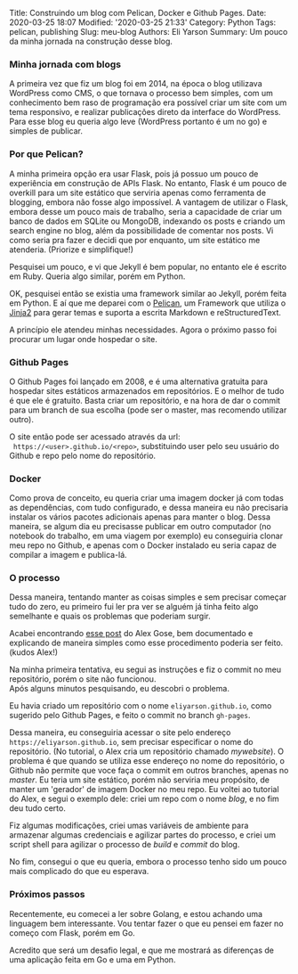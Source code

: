 Title: Construindo um blog com Pelican, Docker e Github Pages.
Date: 2020-03-25 18:07
Modified: '2020-03-25 21:33'
Category: Python
Tags: pelican, publishing
Slug: meu-blog
Authors: Eli Yarson
Summary: Um pouco da minha jornada na construção desse blog.


### Minha jornada com blogs

A primeira vez que fiz um blog foi em 2014, na época o blog utilizava WordPress como CMS, o que tornava o processo bem simples, com um conhecimento bem raso de programação era possível criar um site com um tema responsivo, e realizar publicações direto da interface do WordPress. 
Para esse blog eu queria algo leve (WordPress portanto é um no go) e simples de publicar.

###  Por que Pelican?

A minha primeira opção era usar Flask, pois já possuo um pouco de experiência em construção de APIs Flask. No entanto, Flask é um pouco de overkill para um site estático que serviria apenas como ferramenta de blogging, embora não fosse algo impossível. A vantagem de utilizar o Flask, embora desse um pouco mais de trabalho, seria a capacidade de criar um banco de dados em SQLite ou MongoDB, indexando os posts e criando um search engine no blog, além da possibilidade de comentar nos posts. Vi como seria pra fazer e decidi que por enquanto, um site estático me atenderia. (Priorize e simplifique!)  

Pesquisei um pouco, e vi que Jekyll é bem popular, no entanto ele é escrito em Ruby. Queria algo similar, porém em Python.  

OK, pesquisei então se existia uma framework similar ao Jekyll, porém feita em Python. E aí que me deparei com o [Pelican](https://blog.getpelican.com), um Framework que utiliza o [Jinja2](https://jinja.palletsprojects.com/en/2.11.x/) para gerar temas e suporta a escrita Markdown e reStructuredText.  

A princípio ele atendeu minhas necessidades. Agora o próximo passo foi procurar um lugar onde hospedar o site.

### Github Pages

O Github Pages foi lançado em 2008, e é uma alternativa gratuita para hospedar sites estáticos armazenados em repositórios. E o melhor de tudo é que ele é gratuito. Basta criar um repositório, e na hora de dar o commit para um branch de sua escolha (pode ser o master, mas recomendo utilizar outro).  

O site então pode ser acessado através da url:  
``` https://<user>.github.io/<repo>```, substituindo user pelo seu usuário do Github e repo pelo nome do repositório.

### Docker

Como prova de conceito, eu queria criar uma imagem docker já com todas as dependências, com tudo configurado, e dessa maneira eu não precisaria instalar os vários pacotes adicionais apenas para manter o blog. Dessa maneira, se algum dia eu precisasse publicar em outro computador (no notebook do trabalho, em uma viagem por exemplo) eu conseguiria clonar meu repo no Github, e apenas com o Docker instalado eu seria capaz de compilar a imagem e publica-lá. 

### O processo

Dessa maneira, tentando manter as coisas simples e sem precisar começar tudo do zero, eu primeiro fui ler pra ver se alguém já tinha feito algo semelhante e quais os problemas que poderiam surgir.  

Acabei encontrando [esse post](https://alexgose.com/build-blog-pelican-docker.html) do Alex Gose, bem documentado e explicando de maneira simples como esse procedimento poderia ser feito. (kudos Alex!)  

Na minha primeira tentativa, eu segui as instruções e fiz o commit no meu repositório, porém o site não funcionou.  
Após alguns minutos pesquisando, eu descobri o problema.  

Eu havia criado um repositório com o nome ```eliyarson.github.io```, como sugerido pelo Github Pages, e feito o commit no branch ```gh-pages```.  

Dessa maneira, eu conseguiria acessar o site pelo endereço ```https://eliyarson.github.io```, sem precisar especificar o nome do repositório. (No tutorial, o Alex cria um repositório chamado _mywebsite_). O problema é que quando se utiliza esse endereço no nome do repositório, o Github não permite que voce faça o commit em outros branches, apenas no _master_. Eu teria um site estático, porém não serviria meu propósito, de manter um 'gerador' de imagem Docker no meu repo.
Eu voltei ao tutorial do Alex, e segui o exemplo dele: criei um repo com o nome _blog_, e no fim deu tudo certo.  

Fiz algumas modificações, criei umas variáveis de ambiente para armazenar algumas credenciais e agilizar partes do processo, e criei um script shell para agilizar o processo de _build_ e _commit_ do blog.  

No fim, consegui o que eu queria, embora o processo tenho sido um pouco mais complicado do que eu esperava.  

### Próximos passos

Recentemente, eu comecei a ler sobre Golang, e estou achando uma linguagem bem interessante. Vou tentar fazer o que eu pensei em fazer no começo com Flask, porém em Go.  

Acredito que será um desafio legal, e que me mostrará as diferenças de uma aplicação feita em Go e uma em Python.  


